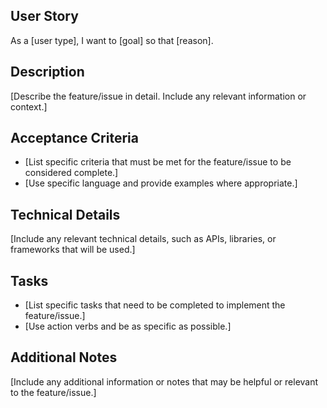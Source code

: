 ## User Story

As a [user type], I want to [goal] so that [reason].

## Description

[Describe the feature/issue in detail. Include any relevant information or context.]

## Acceptance Criteria

- [List specific criteria that must be met for the feature/issue to be considered complete.]
- [Use specific language and provide examples where appropriate.]

## Technical Details

[Include any relevant technical details, such as APIs, libraries, or frameworks that will be used.]

## Tasks

- [List specific tasks that need to be completed to implement the feature/issue.]
- [Use action verbs and be as specific as possible.]

## Additional Notes

[Include any additional information or notes that may be helpful or relevant to the feature/issue.]

